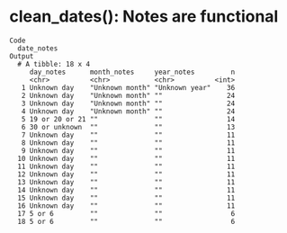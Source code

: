 # clean_dates(): Notes are functional

    Code
      date_notes
    Output
      # A tibble: 18 x 4
         day_notes      month_notes     year_notes         n
         <chr>          <chr>           <chr>          <int>
       1 Unknown day    "Unknown month" "Unknown year"    36
       2 Unknown day    "Unknown month" ""                24
       3 Unknown day    "Unknown month" ""                24
       4 Unknown day    "Unknown month" ""                24
       5 19 or 20 or 21 ""              ""                14
       6 30 or unknown  ""              ""                13
       7 Unknown day    ""              ""                11
       8 Unknown day    ""              ""                11
       9 Unknown day    ""              ""                11
      10 Unknown day    ""              ""                11
      11 Unknown day    ""              ""                11
      12 Unknown day    ""              ""                11
      13 Unknown day    ""              ""                11
      14 Unknown day    ""              ""                11
      15 Unknown day    ""              ""                11
      16 Unknown day    ""              ""                11
      17 5 or 6         ""              ""                 6
      18 5 or 6         ""              ""                 6

